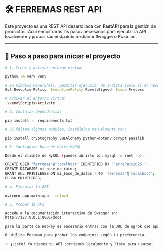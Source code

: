# 🛠️ FERREMAS REST API

Este proyecto es una REST API desarrollada con **FastAPI** para la gestión de productos. Aquí encontrarás los pasos necesarios para ejecutar la API localmente y probar sus endpoints mediante Swagger o Postman.

---

## 🚀 Paso a paso para iniciar el proyecto

```bash
# 1. Crear y activar entorno virtual

python -m venv venv

# En Windows PowerShell, permitir ejecución de scripts (solo si es necesario)
Set-ExecutionPolicy -ExecutionPolicy RemoteSigned -Scope Process

# Activar el entorno virtual
.\venv\Scripts\Activate
```

```bash
# 2. Instalar dependencias

pip install -r requirements.txt
```

```bash
# Si faltan algunos módulos, instálalos manualmente con:

pip install cryptography SQLAlchemy python-dotenv bcrypt passlib
```

```bash
# 3. Configurar base de datos MySQL

Desde el cliente de MySQL (puedes abrirlo con mysql -u root -p):

CREATE USER 'ferremas'@'localhost' IDENTIFIED BY 'FerrePass2025!';
CREATE DATABASE mi_base_de_datos;
GRANT ALL PRIVILEGES ON mi_base_de_datos.* TO 'ferremas'@'localhost';
FLUSH PRIVILEGES;

```

```bash
# 4. Ejecutar la API

uvicorn app.main:app --reload
```

```bash
# 5. Probar la API

Accede a la documentación interactiva de Swagger en:
http://127.0.0.1:8000/docs

para la parte de WebPay es necesario entrar con la URL de ngrok que aparece al iniciar el programa+ el token generado en el endpoint de crear pago

O utiliza Postman para probar los endpoints según tu preferencia.
```

```bash
✨ ¡Listo! Ya tienes tu API corriendo localmente y lista para usarse.
```






